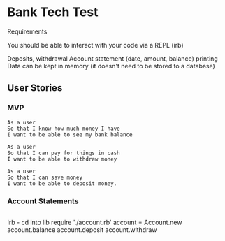 # Bank Tech Test #

Requirements

You should be able to interact with your code via a REPL (irb)

Deposits, withdrawal
Account statement (date, amount, balance) printing
Data can be kept in memory (it doesn't need to be stored to a database)

## User Stories ##

### MVP ###

``` 
As a user
So that I know how much money I have
I want to be able to see my bank balance

As a user 
So that I can pay for things in cash
I want to be able to withdraw money

As a user
So that I can save money
I want to be able to deposit money. 
```

### Account Statements ###
```

```

Irb - cd into lib
require './account.rb'
account = Account.new
account.balance
account.deposit
account.withdraw